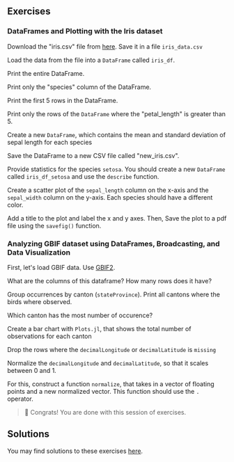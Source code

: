 ## Exercises



### DataFrames and Plotting with the Iris dataset

Download the "iris.csv" file from [here](https://raw.githubusercontent.com/uiuc-cse/data-fa14/gh-pages/data/iris.csv). Save it in a file `iris_data.csv`



Load the data from the file into a `DataFrame` called `iris_df`.



Print the entire DataFrame. 



Print only the "species" column of the DataFrame. 



Print the first 5 rows in the DataFrame.



Print only the rows of the `DataFrame` where the "petal_length" is greater than 5. 




Create a new `DataFrame`, which contains the mean and standard deviation of sepal length for each species




Save the DataFrame to a new CSV file called "new_iris.csv".




Provide statistics for the species `setosa`. You should create a new `DataFrame` called `iris_df_setosa` and use the `describe` function.



Create a scatter plot of the `sepal_length` column on the x-axis and the `sepal_width` column on the y-axis. Each species should have a different color.



Add a title to the plot and label the x and y axes. Then, Save the plot to a pdf file using the `savefig()` function.



### Analyzing GBIF dataset using DataFrames, Broadcasting, and Data Visualization

First, let's load GBIF data. Use [GBIF2](https://github.com/rafaqz/GBIF2.jl).



What are the columns of this dataframe? How many rows does it have?




Group occurrences by canton (`stateProvince`). Print all cantons where the birds where observed.



 Which canton has the most number of occurence?






Create a bar chart with `Plots.jl`, that shows the total number of observations for each canton





Drop the rows where the `decimalLongitude` or `decimalLatitude` is `missing`




Normalize the `decimalLongitude` and `decimalLatitude`, so that it scales between 0 and 1.

For this, construct a function `normalize`, that takes in a vector of floating points and a new normalized vector. This function should use the `.` operator.

> 🥳 Congrats! You are done with this session of exercises.
## Solutions

You may find solutions to these exercises [here](33_dataframe_exercises_with_sols.jmd).

